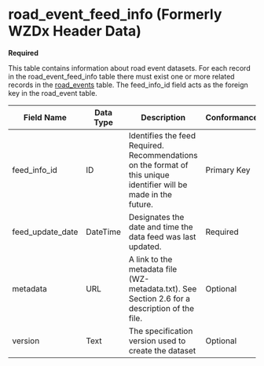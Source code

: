 # road_event_feed_info (Formerly WZDx Header Data)
**Required**

This table contains information about road event datasets.  For each record in the road_event_feed_info table there must exist one or more related records in the [road_events](/data-tables/road_events.md) table.  The feed_info_id field acts as the foreign key in the road_event table.

Field Name | Data Type | Description | Conformance | Notes
---------- | --------- | ---------------- | ----------- | -----
feed_info_id |	ID |	Identifies the feed	Required. Recommendations on the format of this unique identifier will be made in the future. | Primary Key |
feed_update_date |	DateTime |	Designates the date and time the data feed was last updated. |	Required |	
metadata |	URL |	A link to the metadata file (WZ-metadata.txt). See Section 2.6 for a description of the file. |	Optional	 |
version |	Text |	The specification version used to create the dataset |	Optional	 |
